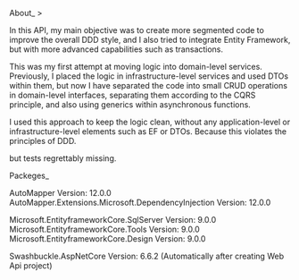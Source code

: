 About_   >

In this API, my main objective was to create more segmented code to improve the overall DDD style,
and I also tried to integrate Entity Framework, 
but with more advanced capabilities such as transactions.

This was my first attempt at moving logic into domain-level services. Previously,
I placed the logic in infrastructure-level services and used DTOs within them,
but now I have separated the code into small CRUD operations in domain-level interfaces, 
separating them according to the CQRS principle, and also using generics within asynchronous functions.

I used this approach to keep the logic clean, 
without any application-level or infrastructure-level elements such as EF or DTOs. 
Because this violates the principles of DDD.

but tests regrettably missing.


Packeges_

AutoMapper Version: 12.0.0
AutoMapper.Extensions.Microsoft.DependencyInjection Version: 12.0.0

Microsoft.EntityframeworkCore.SqlServer Version: 9.0.0 
Microsoft.EntityframeworkCore.Tools Version: 9.0.0
Microsoft.EntityframeworkCore.Design Version: 9.0.0

Swashbuckle.AspNetCore Version: 6.6.2 (Automatically after creating Web Api project)
